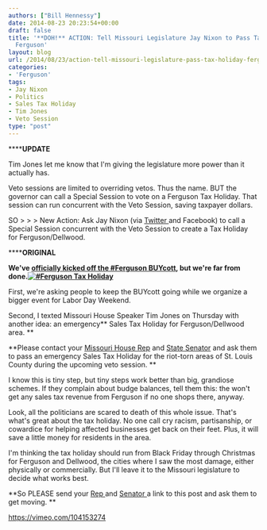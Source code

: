 ```yaml
---
authors: ["Bill Hennessy"]
date: 2014-08-23 20:23:54+00:00
draft: false
title: '**DOH!** ACTION: Tell Missouri Legislature Jay Nixon to Pass Tax Holiday for
  Ferguson'
layout: blog
url: /2014/08/23/action-tell-missouri-legislature-pass-tax-holiday-ferguson/
categories:
- 'Ferguson'
tags:
- Jay Nixon
- Politics
- Sales Tax Holiday
- Tim Jones
- Veto Session
type: "post"
---
```


******UPDATE**

Tim Jones let me know that I'm giving the legislature more power than it actually has.

Veto sessions are limited to overriding vetos. Thus the name. BUT the governor can call a Special Session to vote on a Ferguson Tax Holiday. That session can run concurrent with the Veto Session, saving taxpayer dollars.

SO > > > New Action: Ask Jay Nixon (via [Twitter ](https://twitter.com/GovJayNixon)and Facebook) to call a Special Session concurrent with the Veto Session to create a Tax Holiday for Ferguson/Dellwood.

******ORIGINAL**

**We've [officially kicked off the #Ferguson BUYcott](https://hennessysview.com/2014/08/21/why-st-louis-tea-party-went-to-ferguson-to-shop/), but we're far from done.[![#Ferguson Tax Holiday](https://hennessysview.com/wp-content/uploads/2014/08/taxholidayHRes-283x300.jpg)
](https://hennessysview.com/wp-content/uploads/2014/08/taxholidayHRes.jpg)**

First, we're asking people to keep the BUYcott going while we organize a bigger event for Labor Day Weekend.

Second, I texted Missouri House Speaker Tim Jones on Thursday with another idea: an emergency** Sales Tax Holiday for Ferguson/Dellwood area. **

**Please contact your [Missouri House Rep](https://www.house.mo.gov/) and [State Senator](https://www.senate.mo.gov/) and ask them to pass an emergency Sales Tax Holiday for the riot-torn areas of St. Louis County during the upcoming veto session. **

I know this is tiny step, but tiny steps work better than big, grandiose schemes. If they complain about budge balances, tell them this: the won't get any sales tax revenue from Ferguson if no one shops there, anyway.

Look, all the politicians are scared to death of this whole issue. That's what's great about the tax holiday. No one call cry racism, partisanship, or cowardice for helping affected businesses get back on their feet. Plus, it will save a little money for residents in the area.

I'm thinking the tax holiday should run from Black Friday through Christmas for Ferguson and Dellwood, the cities where I saw the most damage, either physically or commercially. But I'll leave it to the Missouri legislature to decide what works best.

**So PLEASE send your [Rep ](https://www.house.mo.gov/)and [Senator ](https://www.senate.mo.gov/)a link to this post and ask them to get moving. **

https://vimeo.com/104153274


